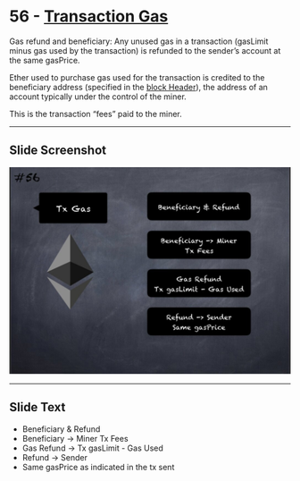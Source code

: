 # 56 - [Transaction Gas](Transaction%20Gas.md)

Gas refund and beneficiary: Any unused gas in a transaction (gasLimit minus gas used by the transaction) is refunded to the sender’s account at the same gasPrice. 

Ether used to purchase gas used for the transaction is credited to the beneficiary address (specified in the [block Header](Block%20Header.md)), the address of an account typically under the control of the miner. 

This is the transaction “fees” paid to the miner.

___
## Slide Screenshot
![056.jpg](../../images/1.%20Ethereum%20101/056.jpg)
___
## Slide Text
- Beneficiary & Refund
- Beneficiary -> Miner Tx Fees
- Gas Refund -> Tx gasLimit - Gas Used
- Refund -> Sender
- Same gasPrice as indicated in the tx sent
 

